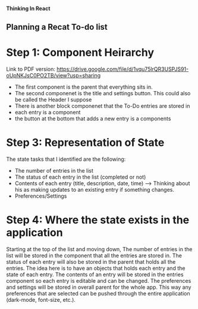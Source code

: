 #### Thinking In React
## Planning a Recat To-do list

# Step 1: Component Heirarchy
Link to PDF version: https://drive.google.com/file/d/1vqu75lrQR3USPJS91-oUpNKJsC0PO2TB/view?usp=sharing 
- The first component is the parent that everything sits in. 
- The second componenet is the title and settings button. This could also be called the Header I suppose
- There is another block componenet that the To-Do entries are stored in 
- each entry is a component 
- the button at the bottom that adds a new entry is a components

# Step 3: Representation of State
The state tasks that I identified are the following:
- The number of entries in the list 
- The status of each entry in the list (completed or not)
- Contents of each entry (title, description, date, time) --> Thinking about his as making updates to an existing entry if something changes.
- Preferences/Settings

# Step 4: Where the state exists in the application
Starting at the top of the list and moving down,
The number of entries in the list will be stored in the component that all the entries are stored in. The status of each entry will also be stored in the parent that holds all the entries. The idea here is to have an objects that holds each entry and the state of each entry. The contents of an entry will be stored in the entries component so each entry is editable and can be changed. The preferences and settings will be stored in overall parent for the whole app. This way any preferences that are selected can be pushed through the entire application (dark-mode, font-size, etc.).